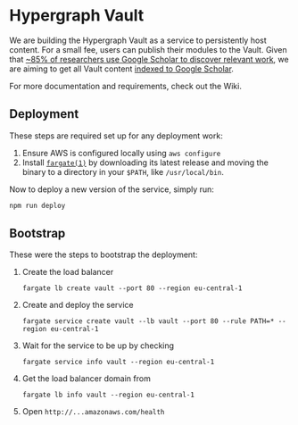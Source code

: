 # Hypergraph Vault

We are building the Hypergraph Vault as a service to persistently host content. For a small fee, users can publish their modules to the Vault. Given that [~85% of researchers use Google Scholar to discover relevant work](https://doi.org/10.1108/JD-03-2018-0047), we are aiming to get all Vault content [indexed to Google Scholar](https://scholar.google.com/intl/en/scholar/inclusion.html#overview).

For more documentation and requirements, check out the Wiki.

## Deployment

These steps are required set up for any deployment work:

1. Ensure AWS is configured locally using `aws configure`
1. Install [`fargate(1)`](https://github.com/awslabs/fargatecli) by downloading its latest release and moving the binary to a directory in your `$PATH`, like `/usr/local/bin`.

Now to deploy a new version of the service, simply run:

```bash
npm run deploy
```

## Bootstrap

These were the steps to bootstrap the deployment:

1. Create the load balancer

   `fargate lb create vault --port 80 --region eu-central-1`

1. Create and deploy the service

   `fargate service create vault --lb vault --port 80 --rule PATH=* --region eu-central-1`

1. Wait for the service to be up by checking

   `fargate service info vault --region eu-central-1`

1. Get the load balancer domain from

   `fargate lb info vault --region eu-central-1`

1. Open `http://...amazonaws.com/health`
